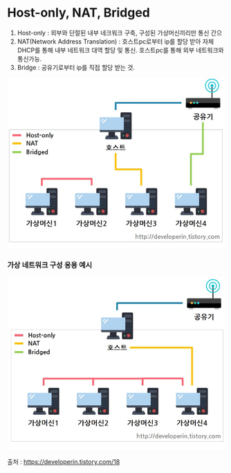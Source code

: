 # Host-only, NAT, Bridged

1. Host-only : 외부와 단절된 내부 네크워크 구축, 구성된 가상머신끼리만 통신 간으
2. NAT(Network Address Translation) : 호스트pc로부터 ip를 할당 받아 자체 DHCP를 통해 내부 네트워크 대역 할당 및 통신. 호스트pc를 통해 외부 네트워크와 통신가능.
3. Bridge : 공유기로부터 ip를 직접 할당 받는 것.

![](./img/network.jpg)



### 가상 네트워크 구성 응용 예시

![](./img/network2.jpg)



출처 : https://developerin.tistory.com/18

